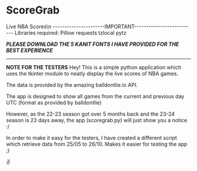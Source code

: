 # ScoreGrab
Live NBA Scores\n
----------------------IMPORTANT--------------------------
Libraries required:
Pillow
requests
tzlocal
pytz


*****PLEASE DOWNLOAD THE 5 KANIT FONTS I HAVE PROVIDED FOR THE BEST EXPERIENCE*****

----------------------------------------------------------
**NOTE FOR THE TESTERS**
Hey!
This is a simple python application which uses the tkinter module to neatly display the live scores of NBA games. 

The data is provided by the amazing balldontlie.io API.

The app is designed to show all games from the current and previous day UTC (format as provided by balldontlie)

However, as the 22-23 season got over 5 months back and the 23-24 season is 23 days away, the app (scoregrab.py) will just show you a notice :/

In order to make it easy for the testers, I have created a different script which retrieve data from 25/05 to 26/10. Makes it easier for testing the app ;)

✌️

